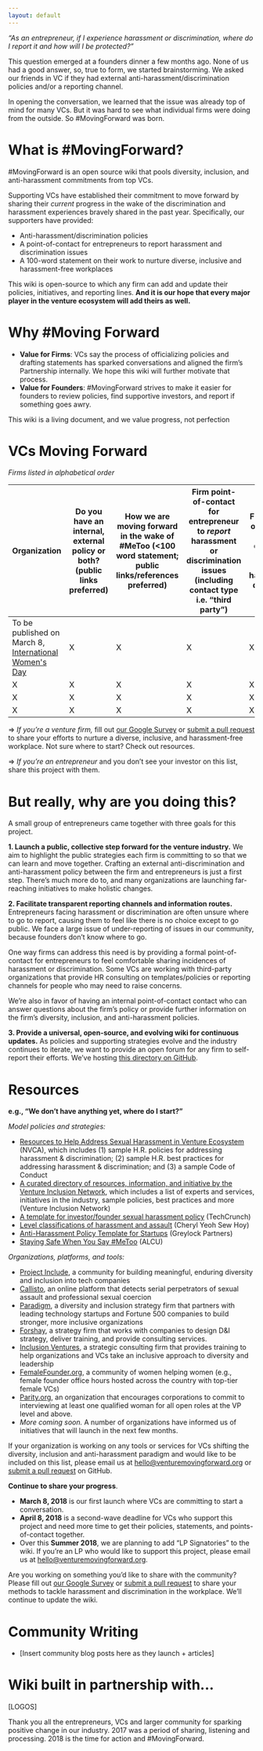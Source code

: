 ```yaml
---
layout: default
---
```



_“As an entrepreneur, if I experience harassment or discrimination, where do I report it and how will I be protected?”_

This question emerged at a founders dinner a few months ago. None of us had a good answer, so, true to form, we started brainstorming. We asked our friends in VC if they had external anti-harassment/discrimination policies and/or a reporting channel.

In opening the conversation, we learned that the issue was already top of mind for many VCs. But it was hard to see what individual firms were doing from the outside. So #MovingForward was born.


# [](#what-is-mf) What is #MovingForward?

 #MovingForward is an open source wiki that pools diversity, inclusion, and anti-harassment commitments from top VCs.

Supporting VCs have established their commitment to move forward by sharing their _current_ progress in the wake of the discrimination and harassment experiences bravely shared in the past year. Specifically, our supporters have provided:
* Anti-harassment/discrimination policies
* A point-of-contact for entrepreneurs to report harassment and discrimination issues
* A 100-word statement on their work to nurture diverse, inclusive and harassment-free workplaces

This wiki is open-source to which any firm can add and update their policies, initiatives, and reporting lines. **And it is our hope that every major player in the venture ecosystem will add theirs as well.**


# [](#why-mf) Why #Moving Forward

* **Value for Firms**: VCs say the process of officializing policies and drafting statements has sparked conversations and aligned the firm’s Partnership internally. We hope this wiki will further motivate that process.  
* **Value for Founders**: #MovingForward strives to make it easier for founders to review policies, find supportive investors, and report if something goes awry. 

This wiki is a living document, and we value progress, not perfection


# [](#vcs-moving-forward)VCs Moving Forward
_Firms listed in alphabetical order_

| Organization | **Do you have an internal, external policy or both?** (public links preferred) | **How we are moving forward** in the wake of #MeToo (<100 word statement; public links/references preferred) | **Firm point-of-contact for entrepreneur to _report_ harassment or discrimination issues** (including contact type i.e. “third party”) | **Firm point-of-contact for diversity, inclusion and harassment questions** |
|---|---|---|---|---|
| To be published on March 8, [International Women's Day](https://www.internationalwomensday.com/) | X | X | X | X |
| X | X | X | X | X |
| X | X | X | X | X |
| X | X | X | X | X |

=> _If you’re a venture firm,_ fill out [our Google Survey](https://goo.gl/forms/Bh5nZZbjiet5CJV23) or [submit a pull request](https://github.com/WeAreMovingForward/wearemovingforward.github.io/compare?expand=1) to share your efforts to nurture a diverse, inclusive, and harassment-free workplace. Not sure where to start? Check out resources. 

=> _If you’re an entrepreneur_ and you don’t see your investor on this list, share this project with them.

# [](#why-are-we-doing-this)But really, why are you doing this?


A small group of entrepreneurs came together with three goals for this project.

**1. Launch a public, collective step forward for the venture industry.** We aim to highlight the public strategies each firm is committing to so that we can learn and move together.
Crafting an external anti-discrimination and anti-harassment policy between the firm and entrepreneurs is just a first step. There’s much more do to, and many organizations are launching far-reaching initiatives to make holistic changes. 

**2. Facilitate transparent reporting channels and information routes.** Entrepreneurs facing harassment or discrimination are often unsure where to go to report, causing them to feel like there is no choice except to go public. We face a large issue of under-reporting of issues in our community, because founders don’t know where to go.

One way firms can address this need is by providing a formal point-of-contact for entrepreneurs to feel comfortable sharing incidences of harassment or discrimination. Some VCs are working with third-party organizations that provide HR consulting on templates/policies or reporting channels for people who may need to raise concerns.

We’re also in favor of having an internal point-of-contact contact who can answer questions about the firm’s policy or provide further information on the firm’s diversity, inclusion, and anti-harassment policies.

**3. Provide a universal, open-source, and evolving wiki for continuous updates.** As policies and supporting strategies evolve and the industry continues to iterate, we want to provide an open forum for any firm to self-report their efforts. We’ve hosting [this directory on GitHub](https://github.com/WeAreMovingForward/wearemovingforward.github.io).


# [](#resources)Resources

**e.g., “We don’t have anything yet, where do I start?”**

_Model policies and strategies:_
* [Resources to Help Address Sexual Harassment in Venture Ecosystem](https://nvca.org/pressreleases/nvca-unveils-resources-help-address-sexual-harassment-venture-ecosystem/) (NVCA), which includes (1) sample H.R. policies for addressing harassment & discrimination; (2) sample H.R. best practices for addressing harassment & discrimination; and (3) a sample Code of Conduct
* [A curated directory of resources, information, and initiative by the Venture Inclusion Network](https://www.ventureinclusion.com/), which includes a list of experts and services, initiatives in the industry, sample policies, best practices and more (Venture Inclusion Network)
* [A template for investor/founder sexual harassment policy](https://techcrunch.com/2017/07/05/harassment-policy-template/) (TechCrunch)
* [Level classifications of harassment and assault](https://cherylyeoh.com/2017/07/03/shedding-light-on-the-black-box-of-inappropriateness/) (Cheryl Yeoh Sew Hoy)
* [Anti-Harassment Policy Template for Startups](https://news.greylock.com/anti-harassment-policy-template-for-startups-fe24a580bddf) (Greylock Partners)
* [Staying Safe When You Say #MeToo](https://www.aclu.org/blog/privacy-technology/internet-privacy/staying-safe-when-you-say-metoo) (ALCU)

_Organizations, platforms, and tools:_
* [Project Include](http://projectinclude.org/), a community for building meaningful, enduring diversity and inclusion into tech companies
* [Callisto](https://www.projectcallisto.org/), an online platform that detects serial perpetrators of sexual assault and professional sexual coercion
* [Paradigm](https://www.paradigmiq.com/), a diversity and inclusion strategy firm that partners with leading technology startups and Fortune 500 companies to build stronger, more inclusive organizations
* [Forshay](http://forshay.com/diversity-inclusion/), a strategy firm that works with companies to design D&I strategy, deliver training, and provide consulting services.
* [Inclusion Ventures](http://inclusionventures.com/), a strategic consulting firm that provides training to help organizations and VCs take an inclusive approach to diversity and leadership
* [FemaleFounder.org](https://www.femalefounder.org/), a community of women helping women (e.g., female founder office hours hosted across the country with top-tier female VCs)
* [Parity.org](https://www.parity.org/), an organization that encourages corporations to commit to interviewing at least one qualified woman for all open roles at the VP level and above.
* _More coming soon._  A number of organizations have informed us of initiatives that will launch in the next few months.

If your organization is working on any tools or services for VCs shifting the diversity, inclusion and anti-harassment paradigm and would like to be included on this list, please email us at hello@venturemovingforward.org or [submit a pull request](https://github.com/WeAreMovingForward/wearemovingforward.github.io/compare?expand=1) on GitHub.

**Continue to share your progress**.
* **March 8, 2018** is our first launch where VCs are committing to start a conversation. 
* **April 8, 2018** is a second-wave deadline for VCs who support this project and need more time to get their policies, statements, and points-of-contact together.
* Over this **Summer 2018**, we are planning to add “LP Signatories” to the wiki. If you’re an LP who would like to support this project, please email us at hello@venturemovingforward.org.

Are you working on something you’d like to share with the community? Please fill out [our Google Survey](https://goo.gl/forms/Bh5nZZbjiet5CJV23) or [submit a pull request](https://github.com/WeAreMovingForward/wearemovingforward.github.io/compare?expand=1) to share your methods to tackle harassment and discrimination in the workplace. We’ll continue to update the wiki.

# [](#news)Community Writing
* [Insert community blog posts here as they launch + articles]

# [](#partners)Wiki built in partnership with...
[LOGOS]

Thank you all the entrepreneurs, VCs and larger community for sparking positive change in our industry. 2017 was a period of sharing, listening and processing. 2018 is the time for action and #MovingForward.